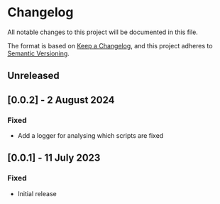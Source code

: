 # Changelog
All notable changes to this project will be documented in this file.

The format is based on [Keep a Changelog](https://keepachangelog.com/en/1.0.0/),
and this project adheres to [Semantic Versioning](https://semver.org/spec/v2.0.0.html).

## Unreleased

## [0.0.2] - 2 August 2024
### Fixed
- Add a logger for analysing which scripts are fixed

## [0.0.1] - 11 July 2023
### Fixed
- Initial release
